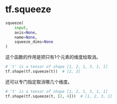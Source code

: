 # tf.squeeze
```python
squeeze(
    input,
    axis=None,
    name=None,
    squeeze_dims=None
)
```
这个函数的作用是把只有1个元素的维度给取消。
```python
# 't' is a tensor of shape [1, 2, 1, 3, 1, 1]
tf.shape(tf.squeeze(t))  # [2, 3]
```
还可以专门指定取消哪几个维度。
```python
# 't' is a tensor of shape [1, 2, 1, 3, 1, 1]
tf.shape(tf.squeeze(t, [2, 4]))  # [1, 2, 3, 1]
```
